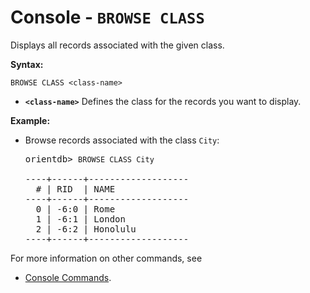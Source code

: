 <!-- proofread 2015-01-06 SAM -->

# Console - `BROWSE CLASS`

Displays all records associated with the given class.

**Syntax:**

```
BROWSE CLASS <class-name>
```

- **`<class-name>`** Defines the class for the records you want to display.

**Example:**

- Browse records associated with the class `City`:

  <pre>
  orientdb> <code class="lang-sql userinput">BROWSE CLASS City</code>

  ----+------+-------------------
    # | RID  | NAME
  ----+------+-------------------
    0 | -6:0 | Rome
    1 | -6:1 | London
    2 | -6:2 | Honolulu
  ----+------+-------------------
  </pre>

For more information on other commands, see 

- [Console Commands](Console-Commands.md).

